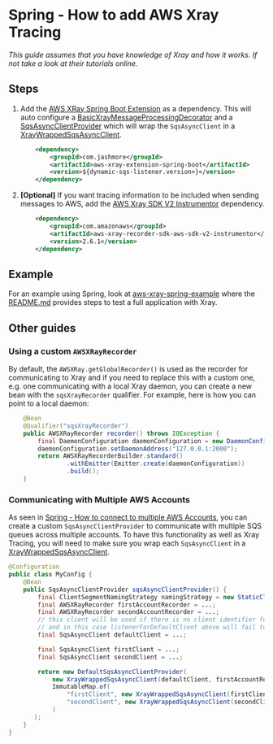# Spring - How to add AWS Xray Tracing

_This guide assumes that you have knowledge of Xray and how it works. If not take a look at their tutorials online._

## Steps

1. Add the [AWS XRay Spring Boot Extension](../../../extensions/aws-xray-extension/spring-boot) as a dependency. This will auto configure a
[BasicXrayMessageProcessingDecorator](../../../extensions/aws-xray-extension/core/src/main/java/com/jashmore/sqs/extensions/xray/decorator/BasicXrayMessageProcessingDecorator.java)
and a [SqsAsyncClientProvider](../../../spring/spring-api/src/main/java/com/jashmore/sqs/spring/client/SqsAsyncClientProvider.java) which will wrap
the `SqsAsyncClient` in a
[XrayWrappedSqsAsyncClient](../../../extensions/aws-xray-extension/core/src/main/java/com/jashmore/sqs/extensions/xray/client/XrayWrappedSqsAsyncClient.java).

    ```xml
        <dependency>
            <groupId>com.jashmore</groupId>
            <artifactId>aws-xray-extension-spring-boot</artifactId>
            <version>${dynamic-sqs-listener.version>}</version>
        </dependency>
    ```

1. **[Optional]** If you want tracing information to be included when sending messages to AWS, add the
[AWS Xray SDK V2 Instrumentor](https://github.com/aws/aws-xray-sdk-java/tree/master/aws-xray-recorder-sdk-aws-sdk-v2-instrumentor) dependency.

    ```xml
        <dependency>
            <groupId>com.amazonaws</groupId>
            <artifactId>aws-xray-recorder-sdk-aws-sdk-v2-instrumentor</artifactId>
            <version>2.6.1</version>
        </dependency>
    ```

## Example

For an example using Spring, look at [aws-xray-spring-example](../../../examples/aws-xray-spring-example) where the
[README.md](../../../examples/aws-xray-spring-example/README.md) provides steps to test a full application with Xray.

## Other guides

### Using a custom `AWSXRayRecorder`

By default, the `AWSXRay.getGlobalRecorder()` is used as the recorder for communicating to Xray and if you need to replace this with a custom one, e.g. one
communicating with a local Xray daemon, you can create a new bean with the `sqsXrayRecorder` qualifier. For example, here is how you can point to a local
daemon:

```java
    @Bean
    @Qualifier("sqsXrayRecorder")
    public AWSXRayRecorder recorder() throws IOException {
        final DaemonConfiguration daemonConfiguration = new DaemonConfiguration();
        daemonConfiguration.setDaemonAddress("127.0.0.1:2000");
        return AWSXRayRecorderBuilder.standard()
                .withEmitter(Emitter.create(daemonConfiguration))
                .build();
    }
```

### Communicating with Multiple AWS Accounts

As seen in [Spring - How to connect to multiple AWS Accounts](spring-how-to-connect-to-multiple-aws-accounts.md), you can create a custom
`SqsAsyncClientProvider` to communicate with multiple SQS queues across multiple accounts. To have this functionality as well as Xray Tracing, you will need to
make sure you wrap each `SqsAsyncClient` in a
[XrayWrappedSqsAsyncClient](../../../extensions/aws-xray-extension/core/src/main/java/com/jashmore/sqs/extensions/xray/client/XrayWrappedSqsAsyncClient.java).

```java
@Configuration
public class MyConfig {
    @Bean
    public SqsAsyncClientProvider sqsAsyncClientProvider() {
        final ClientSegmentNamingStrategy namingStrategy = new StaticClientSegmentNamingStrategy("service-name");
        final AWSXRayRecorder firstAccountRecorder = ...;
        final AWSXRayRecorder secondAccountRecorder = ...;
        // this client will be used if there is no client identifier for the listener. Note that this can be null
        // and in this case listenerForDefaultClient above will fail to wrap
        final SqsAsyncClient defaultClient = ...;

        final SqsAsyncClient firstClient = ...;
        final SqsAsyncClient secondClient = ...;

        return new DefaultSqsAsyncClientProvider(
            new XrayWrappedSqsAsyncClient(defaultClient, firstAccountRecorder, namingStrategy),
            ImmutableMap.of(
                "firstClient", new XrayWrappedSqsAsyncClient(firstClient, firstAccountRecorder, namingStrategy),
                "secondClient", new XrayWrappedSqsAsyncClient(secondClient, secondAccountRecorder, namingStrategy)  
            )
       );
    }
}
```
